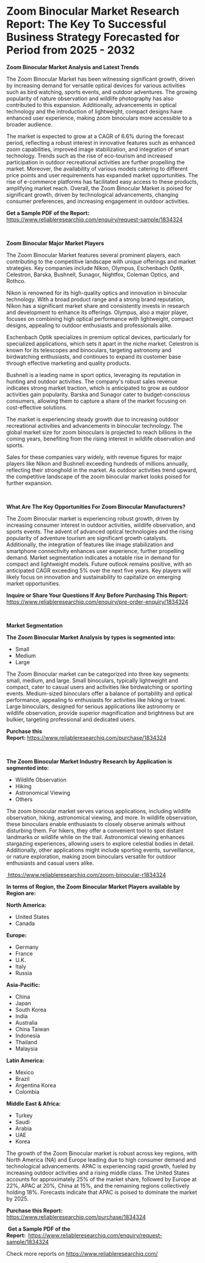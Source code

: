 <p><h1>Zoom Binocular Market Research Report: The Key To Successful Business Strategy Forecasted for Period from 2025 - 2032</h1></p><p><strong>Zoom Binocular Market Analysis and Latest Trends</strong></p>
<p><p>The Zoom Binocular Market has been witnessing significant growth, driven by increasing demand for versatile optical devices for various activities such as bird watching, sports events, and outdoor adventures. The growing popularity of nature observation and wildlife photography has also contributed to this expansion. Additionally, advancements in optical technology and the introduction of lightweight, compact designs have enhanced user experience, making zoom binoculars more accessible to a broader audience.</p><p>The market is expected to grow at a CAGR of 6.6% during the forecast period, reflecting a robust interest in innovative features such as enhanced zoom capabilities, improved image stabilization, and integration of smart technology. Trends such as the rise of eco-tourism and increased participation in outdoor recreational activities are further propelling the market. Moreover, the availability of various models catering to different price points and user requirements has expanded market opportunities. The rise of e-commerce platforms has facilitated easy access to these products, amplifying market reach. Overall, the Zoom Binocular Market is poised for significant growth, driven by technological advancements, changing consumer preferences, and increasing engagement in outdoor activities.</p></p>
<p><strong>Get a Sample PDF of the Report:&nbsp;</strong> <a href="https://www.reliableresearchiq.com/enquiry/request-sample/1834324?utm_campaign=2285&utm_medium=2&utm_source=Github&utm_content=ia&utm_term=05042025&utm_id=zoom-binocular">https://www.reliableresearchiq.com/enquiry/request-sample/1834324</a></p>
<p>&nbsp;</p>
<p><strong>Zoom Binocular Major Market Players</strong></p>
<p><p>The Zoom Binocular Market features several prominent players, each contributing to the competitive landscape with unique offerings and market strategies. Key companies include Nikon, Olympus, Eschenbach Optik, Celestron, Barska, Bushnell, Sunagor, Nightfox, Coleman Optics, and Rothco. </p><p>Nikon is renowned for its high-quality optics and innovation in binocular technology. With a broad product range and a strong brand reputation, Nikon has a significant market share and consistently invests in research and development to enhance its offerings. Olympus, also a major player, focuses on combining high optical performance with lightweight, compact designs, appealing to outdoor enthusiasts and professionals alike.</p><p>Eschenbach Optik specializes in premium optical devices, particularly for specialized applications, which sets it apart in the niche market. Celestron is known for its telescopes and binoculars, targeting astronomy and birdwatching enthusiasts, and continues to expand its customer base through effective marketing and quality products.</p><p>Bushnell is a leading name in sport optics, leveraging its reputation in hunting and outdoor activities. The company's robust sales revenue indicates strong market traction, which is anticipated to grow as outdoor activities gain popularity. Barska and Sunagor cater to budget-conscious consumers, allowing them to capture a share of the market focusing on cost-effective solutions.</p><p>The market is experiencing steady growth due to increasing outdoor recreational activities and advancements in binocular technology. The global market size for zoom binoculars is projected to reach billions in the coming years, benefiting from the rising interest in wildlife observation and sports.</p><p>Sales for these companies vary widely, with revenue figures for major players like Nikon and Bushnell exceeding hundreds of millions annually, reflecting their stronghold in the market. As outdoor activities trend upward, the competitive landscape of the zoom binocular market looks poised for further expansion.</p></p>
<p>&nbsp;</p>
<p><strong>What Are The Key Opportunities For Zoom Binocular Manufacturers?</strong></p>
<p><p>The Zoom Binocular market is experiencing robust growth, driven by increasing consumer interest in outdoor activities, wildlife observation, and sports events. The advent of advanced optical technologies and the rising popularity of adventure tourism are significant growth catalysts. Additionally, the integration of features like image stabilization and smartphone connectivity enhances user experience, further propelling demand. Market segmentation indicates a notable rise in demand for compact and lightweight models. Future outlook remains positive, with an anticipated CAGR exceeding 5% over the next five years. Key players will likely focus on innovation and sustainability to capitalize on emerging market opportunities.</p></p>
<p><strong>Inquire or Share Your Questions If Any Before Purchasing This Report:</strong> <a href="https://www.reliableresearchiq.com/enquiry/pre-order-enquiry/1834324?utm_campaign=2285&utm_medium=2&utm_source=Github&utm_content=ia&utm_term=05042025&utm_id=zoom-binocular">https://www.reliableresearchiq.com/enquiry/pre-order-enquiry/1834324</a></p>
<p>&nbsp;</p>
<p><strong>Market Segmentation</strong></p>
<p><strong>The Zoom Binocular Market Analysis by types is segmented into:</strong></p>
<p><ul><li>Small</li><li>Medium</li><li>Large</li></ul></p>
<p><p>The Zoom Binocular market can be categorized into three key segments: small, medium, and large. Small binoculars, typically lightweight and compact, cater to casual users and activities like birdwatching or sporting events. Medium-sized binoculars offer a balance of portability and optical performance, appealing to enthusiasts for activities like hiking or travel. Large binoculars, designed for serious applications like astronomy or wildlife observation, provide superior magnification and brightness but are bulkier, targeting professional and dedicated users.</p></p>
<p><strong>Purchase this Report:&nbsp;</strong><a href="https://www.reliableresearchiq.com/purchase/1834324?utm_campaign=2285&utm_medium=2&utm_source=Github&utm_content=ia&utm_term=05042025&utm_id=zoom-binocular">https://www.reliableresearchiq.com/purchase/1834324</a></p>
<p>&nbsp;</p>
<p><strong>The Zoom Binocular Market Industry Research by Application is segmented into:</strong></p>
<p><ul><li>Wildlife Observation</li><li>Hiking</li><li>Astronomical Viewing</li><li>Others</li></ul></p>
<p><p>The zoom binocular market serves various applications, including wildlife observation, hiking, astronomical viewing, and more. In wildlife observation, these binoculars enable enthusiasts to closely observe animals without disturbing them. For hikers, they offer a convenient tool to spot distant landmarks or wildlife while on the trail. Astronomical viewing enhances stargazing experiences, allowing users to explore celestial bodies in detail. Additionally, other applications might include sporting events, surveillance, or nature exploration, making zoom binoculars versatile for outdoor enthusiasts and casual users alike.</p></p>
<p><a href="https://www.reliableresearchiq.com/zoom-binocular-r1834324?utm_campaign=2285&utm_medium=2&utm_source=Github&utm_content=ia&utm_term=05042025&utm_id=zoom-binocular">&nbsp;https://www.reliableresearchiq.com/zoom-binocular-r1834324</a></p>
<p><strong>In terms of Region, the Zoom Binocular Market Players available by Region are:</strong></p>
<p>
    <p> <strong> North America: </strong>
        <ul>
            <li>United States</li>
            <li>Canada</li>
        </ul>
        </p> 
    <p> <strong> Europe: </strong>
        <ul>
            <li>Germany</li>
            <li>France</li>
            <li>U.K.</li>
            <li>Italy</li>
            <li>Russia</li>
        </ul>
        </p> 
    <p> <strong> Asia-Pacific: </strong>
        <ul>
            <li>China</li>
            <li>Japan</li>
            <li>South Korea</li>
            <li>India</li>
            <li>Australia</li>
            <li>China Taiwan</li>
            <li>Indonesia</li>
            <li>Thailand</li>
            <li>Malaysia</li>
        </ul>
        </p> 
    <p> <strong> Latin America: </strong>
        <ul>
            <li>Mexico</li>
            <li>Brazil</li>
            <li>Argentina Korea</li>
            <li>Colombia</li>
        </ul>
        </p> 
    <p> <strong> Middle East & Africa: </strong>
        <ul>
            <li>Turkey</li>
            <li>Saudi</li>
            <li>Arabia</li>
            <li>UAE</li>
            <li>Korea</li>
        </ul>
    </p>
    </p>
<p><p>The growth of the Zoom Binocular market is robust across key regions, with North America (NA) and Europe leading due to high consumer demand and technological advancements. APAC is experiencing rapid growth, fueled by increasing outdoor activities and a rising middle class. The United States accounts for approximately 25% of the market share, followed by Europe at 22%, APAC at 20%, China at 15%, and the remaining regions collectively holding 18%. Forecasts indicate that APAC is poised to dominate the market by 2025.</p></p>
<p><strong>Purchase this Report: </strong><a href="https://www.reliableresearchiq.com/purchase/1834324?utm_campaign=2285&utm_medium=2&utm_source=Github&utm_content=ia&utm_term=05042025&utm_id=zoom-binocular">https://www.reliableresearchiq.com/purchase/1834324</a></p>
<p>&nbsp;<strong>Get a Sample PDF of the Report:&nbsp;&nbsp;</strong><a href="https://www.reliableresearchiq.com/enquiry/request-sample/1834324?utm_campaign=2285&utm_medium=2&utm_source=Github&utm_content=ia&utm_term=05042025&utm_id=zoom-binocular">https://www.reliableresearchiq.com/enquiry/request-sample/1834324</a></p>
<p><strong></strong></p>
<p>Check more reports on <a href="https://www.reliableresearchiq.com/?utm_campaign=2285&utm_medium=2&utm_source=Github&utm_content=ia&utm_term=05042025&utm_id=zoom-binocular">https://www.reliableresearchiq.com/</a></p>